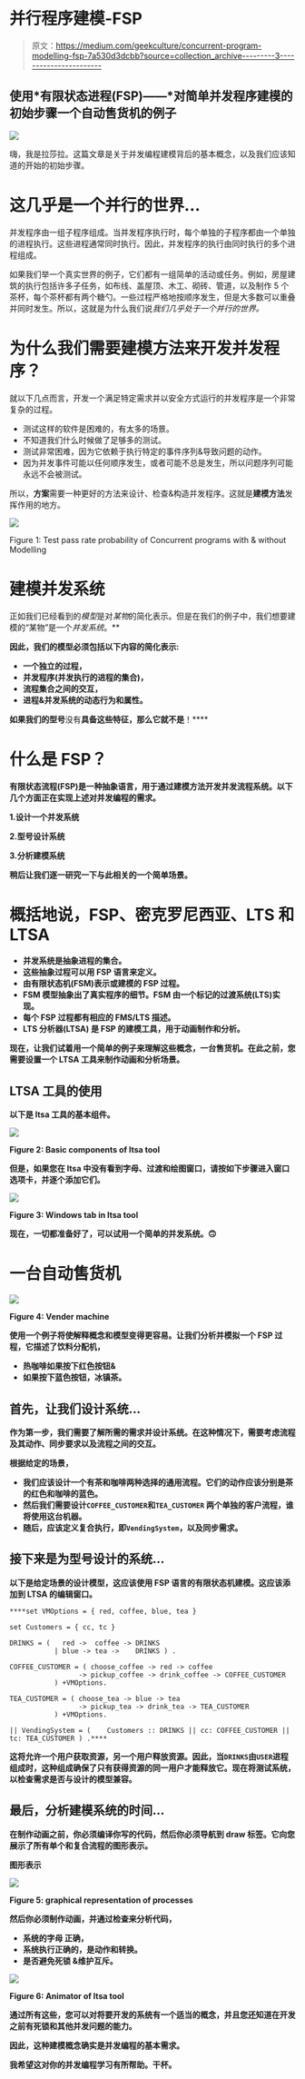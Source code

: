 # 并行程序建模-FSP

> 原文：<https://medium.com/geekculture/concurrent-program-modelling-fsp-7a530d3dcbb?source=collection_archive---------3----------------------->

## 使用*有限状态进程(FSP)——*对简单并发程序建模的初始步骤一个自动售货机的例子

![](img/6b13b3c0f118d7dfc772e7d89f549d15.png)

嗨，我是拉莎拉。这篇文章是关于并发编程建模背后的基本概念，以及我们应该知道的开始的初始步骤。

# 这几乎是一个并行的世界…

并发程序由一组子程序组成。当并发程序执行时，每个单独的子程序都由一个单独的进程执行。这些进程通常同时执行。因此，并发程序的执行由同时执行的多个进程组成。

如果我们举一个真实世界的例子，它们都有一组简单的活动或任务。例如，房屋建筑的执行包括许多子任务，如布线、盖屋顶、木工、砌砖、管道，以及制作 5 个茶杯，每个茶杯都有两个糖勺。一些过程严格地按顺序发生，但是大多数可以重叠并同时发生。所以，这就是为什么我们说*我们几乎处于一个并行的世界。*

# 为什么我们需要建模方法来开发并发程序？

就以下几点而言，开发一个满足特定需求并以安全方式运行的并发程序是一个非常复杂的过程。

*   测试这样的软件是困难的，有太多的场景。
*   不知道我们什么时候做了足够多的测试。
*   测试非常困难，因为它依赖于执行特定的事件序列&导致问题的动作。
*   因为并发事件可能以任何顺序发生，或者可能不总是发生，所以问题序列可能永远不会被测试。

所以，**方案**需要一种更好的方法来设计、检查&构造并发程序。这就是**建模方法**发挥作用的地方。

![](img/0e2920ef21bfa73d1b267da3336abbd1.png)

Figure 1: Test pass rate probability of Concurrent programs with & without Modelling

# 建模并发系统

正如我们已经看到的*模型*是对*某物*的简化表示。但是在我们的例子中，我们想要建模的“某物”是一个*并发系统*。**

**因此，我们的模型必须包括以下内容的简化表示:**

*   **一个独立的过程，**
*   **并发程序(并发执行的进程的集合)，**
*   **流程集合之间的交互，**
*   **进程&并发系统的动态行为和属性。**

**如果我们的型号**没有**具备这些特征，那么它就不是**！****

# ****什么是 FSP？****

****有限状态流程(FSP)是一种抽象语言，用于通过建模方法开发并发流程系统。以下几个方面正在实现上述对并发编程的需求。****

****1.**设计**一个并发系统****

****2.**型号**设计系统****

****3.**分析**建模系统****

****稍后让我们逐一研究一下与此相关的一个简单场景。****

# ****概括地说，FSP、密克罗尼西亚、LTS 和 LTSA****

*   ****并发系统是抽象进程的集合。****
*   ****这些抽象过程可以用 **FSP** 语言来定义。****
*   ****由**有限状态机(FSM)表示或建模的 FSP 过程。******
*   ****FSM 模型抽象出了真实程序的细节。FSM 由一个**标记的过渡系统(LTS)实现。******
*   ****每个 FSP 过程都有相应的 FMS/LTS 描述。****
*   ******LTS 分析器(LTSA)** 是 FSP 的建模工具，用于动画制作和分析。****

****现在，让我们试着用一个简单的例子来理解这些概念，一台售货机。在此之前，您需要设置一个 LTSA 工具来制作动画和分析场景。****

## ****LTSA 工具的使用****

****以下是 ltsa 工具的基本组件。****

****![](img/789ff3ed5ddcbfca7dba72d302a905a3.png)****

****Figure 2: Basic components of ltsa tool****

****但是，如果您在 ltsa 中没有看到字母、过渡和绘图窗口，请按如下步骤进入窗口选项卡，并逐个添加它们。****

****![](img/4e0d48d7c501edda693a63a4334129e6.png)****

****Figure 3: Windows tab in ltsa tool****

****现在，一切都准备好了，可以试用一个简单的并发系统。🙃****

# ****一台自动售货机****

****![](img/3981a60154de00136c38ccd0a240dd40.png)****

****Figure 4: Vender machine****

****使用一个例子将使解释概念和模型变得更容易。让我们分析并模拟一个 FSP 过程，它描述了饮料分配机，****

*   ****热**咖啡**如果按下**红色**按钮&****
*   ****如果按下**蓝色**按钮，冰镇**茶**。****

## ****首先，让我们设计系统...****

****作为第一步，我们需要了解所需的需求并设计系统。在这种情况下，需要考虑流程及其动作、同步要求以及流程之间的交互。****

****根据给定的场景，****

*   ****我们应该设计一个有茶和咖啡两种选择的通用流程。它们的动作应该分别是茶的**红色**和咖啡的**蓝色**。****
*   ****然后我们需要设计`COFFEE_CUSTOMER`和`TEA_CUSTOMER` 两个单独的客户流程，谁将使用这台机器。****
*   ****随后，应该定义复合执行，即`VendingSystem`，以及同步需求。****

## ****接下来是为**型号**设计的系统…****

****以下是给定场景的设计模型，这应该使用 FSP 语言的有限状态机建模。这应该添加到 LTSA 的编辑窗口。****

```
****set VMOptions = { red, coffee, blue, tea }

set Customers = { cc, tc }

DRINKS = (   red ->  coffee -> DRINKS
           | blue -> tea ->    DRINKS ) .

COFFEE_CUSTOMER = ( choose_coffee -> red -> coffee 
                 -> pickup_coffee -> drink_coffee -> COFFEE_CUSTOMER 
		   ) +VMOptions.

TEA_CUSTOMER = ( choose_tea -> blue -> tea 
                 -> pickup_tea -> drink_tea -> TEA_CUSTOMER 
		   ) +VMOptions.

|| VendingSystem = (    Customers :: DRINKS || cc: COFFEE_CUSTOMER || tc: TEA_CUSTOMER ) .****
```

****这将允许一个用户获取资源，另一个用户释放资源。因此，当`DRINKS`由`USER`进程组成时，这种组成确保了只有获得资源的同一用户才能释放它。现在将测试系统，以检查需求是否与设计的模型兼容。****

## ****最后，分析建模系统的时间…****

****在制作动画之前，你必须编译你写的代码，然后你必须导航到 **draw** 标签。它向您展示了所有单个和复合流程的图形表示。****

******图形表示******

****![](img/4560e39c2f0548d3307673c8479d8f91.png)****

****Figure 5: graphical representation of processes****

****然后你必须制作动画，并通过检查来分析代码，****

*   ****系统的**字母** 正确，****
*   ****系统执行正确的，是**动作**和**转换。******
*   ****是否避免**死锁** &维护**互斥**。****

****![](img/be178bb8364989906885cf3689a3cebe.png)****

****Figure 6: Animator of ltsa tool****

****通过所有这些，您可以对将要开发的系统有一个适当的概念，并且您还知道在开发之前有死锁和其他并发问题的能力。****

****因此，这种建模概念确实是并发编程的基本需求。****

****我希望这对你的并发编程学习有所帮助。干杯。****